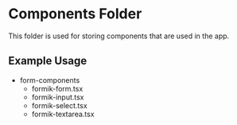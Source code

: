 # Components Folder

This folder is used for storing components that are used in the app.

## Example Usage

- form-components
  - formik-form.tsx
  - formik-input.tsx
  - formik-select.tsx
  - formik-textarea.tsx

